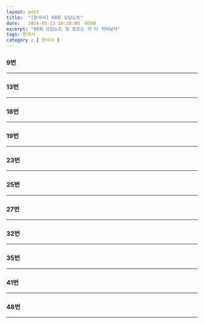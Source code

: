 ```yaml
---
layout: post
title:  "[한국사] 60회 오답노트"
date:   2024-05-13 10:20:00 -0500
excerpt: "60회 오답노트 및 모르는 거 다 적어보자"
tags: 한국사
category : [ 한국사 ]
---
```



### 9번



---

### 13번




---

### 18번



---

### 19번



---

### 23번



---

### 25번




---

### 27번



---

### 32번



---

### 35번


---

### 41번



---

### 48번



---
